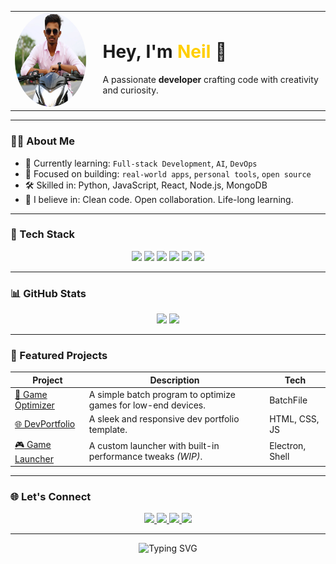 <!-- PROFILE HEADER -->
<table align="center">
  <tr>
    <td><img src="my_image.jpg" alt="Profile" width="150" height="150" style="border-radius: 50%;" /></td>
    <td style="padding-left: 20px;">
      <h1>Hey, I'm <span style="color:#ffce00">Neil</span> 👋</h1>
      <p>A passionate <strong>developer</strong> crafting code with creativity and curiosity.</p>
    </td>
  </tr>
</table>



---

### 🙋‍♂️ About Me

- 🧠 Currently learning: `Full-stack Development`, `AI`, `DevOps`  
- 🔭 Focused on building: `real-world apps`, `personal tools`, `open source`  
- 🛠️ Skilled in: Python, JavaScript, React, Node.js, MongoDB  
- 🌱 I believe in: Clean code. Open collaboration. Life-long learning.  

---

### 🧰 Tech Stack

<p align="center">
  <img src="https://img.shields.io/badge/Python-3670A0?style=for-the-badge&logo=python&logoColor=white"/>
  <img src="https://img.shields.io/badge/JavaScript-F7DF1E?style=for-the-badge&logo=javascript&logoColor=black"/>
  <img src="https://img.shields.io/badge/Node.js-339933?style=for-the-badge&logo=nodedotjs&logoColor=white"/>
  <img src="https://img.shields.io/badge/React-61DAFB?style=for-the-badge&logo=react&logoColor=black"/>
  <img src="https://img.shields.io/badge/MongoDB-4EA94B?style=for-the-badge&logo=mongodb&logoColor=white"/>
  <img src="https://img.shields.io/badge/Linux-FCC624?style=for-the-badge&logo=linux&logoColor=black"/>
</p>

---

### 📊 GitHub Stats

<p align="center">
  <img src="https://github-readme-stats.vercel.app/api?username=nagasainanduri&show_icons=true&theme=tokyonight&hide_border=true" height="180px"/>
  <img src="https://github-readme-stats.vercel.app/api/top-langs/?username=nagasainanduri&layout=compact&theme=tokyonight&hide_border=true" height="180px"/>
</p>

---

### 🚀 Featured Projects

| Project | Description | Tech |
|--------|-------------|------|
| [🧪 Game Optimizer](https://github.com/nagasainanduri/gameOptimizer) | A simple batch program to optimize games for low-end devices. | BatchFile |
| [🌐 DevPortfolio](https://github.com/nagasainanduri/nagasainanduri.github.io) | A sleek and responsive dev portfolio template. | HTML, CSS, JS |
| [🎮 Game Launcher](https://github.com/nagasainanduri/gamelauncher) | A custom launcher with built-in performance tweaks *(WIP)*. | Electron, Shell |

---

### 🌐 Let's Connect

<p align="center">
  <a href="https://linkedin.com/in/nagasainanduri">
    <img src="https://img.shields.io/badge/LinkedIn-0077B5?style=for-the-badge&logo=linkedin&logoColor=white"/>
  </a>
  <a href="https://instagram.com/_blank_hrt_">
    <img src="https://img.shields.io/badge/Instagram-E4405F?style=for-the-badge&logo=instagram&logoColor=white"/>
  </a>
  <a href="https://nagasainanduri.github.io">
    <img src="https://img.shields.io/badge/Portfolio-FF7139?style=for-the-badge&logo=firefox&logoColor=white"/>
  </a>
  <a href="https://github.com/nagasainanduri">
    <img src="https://img.shields.io/badge/GitHub-181717?style=for-the-badge&logo=github&logoColor=white"/>
  </a>
</p>

---

<div align="center">
  <img src="https://readme-typing-svg.demolab.com?font=Fira+Code&pause=1000&center=true&width=435&lines=Thanks+for+visiting!+😊;Explore+my+repos+and+connect!" alt="Typing SVG"/>
</div>
